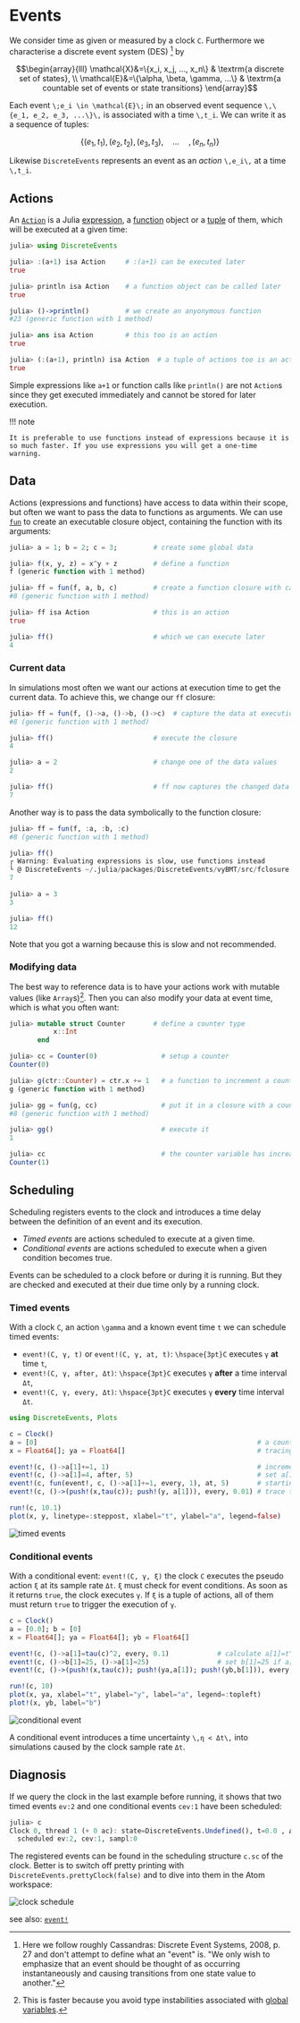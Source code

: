 # Events

We consider time as given or measured by a clock ``C``. Furthermore we characterise a discrete event system (DES) [^1] by

```math
\begin{array}{lll}
  \mathcal{X}&=\{x_i, x_j, ..., x_n\} & \textrm{a discrete set of states}, \\
  \mathcal{E}&=\{\alpha, \beta, \gamma, ...\} & \textrm{a countable set of events or state transitions}
\end{array}
```

Each event ``\;e_i \in \mathcal{E}\;`` in an observed event sequence ``\,\{e_1, e_2, e_3, ...\}\,`` is associated with a time ``\,t_i``. We can write it as a sequence of tuples:

```math
\{(e_1,t_1),(e_2,t_2),(e_3,t_3),\hspace{1em}...\hspace{1em}, (e_n,t_n)\}
```

Likewise `DiscreteEvents` represents an event as an *action* ``\,e_i\,`` at a time ``\,t_i``.

## Actions

An [`Action`](https://pbayer.github.io/DiscreteEvents.jl/dev/usage/#DiscreteEvents.Action) is a Julia [expression](https://docs.julialang.org/en/v1/manual/metaprogramming/#Expressions-and-evaluation-1), a [function](https://docs.julialang.org/en/v1/manual/functions/) object or a [tuple](https://docs.julialang.org/en/v1/manual/functions/#Tuples-1) of them, which will be executed at a given time:

```julia
julia> using DiscreteEvents

julia> :(a+1) isa Action     # :(a+1) can be executed later
true

julia> println isa Action    # a function object can be called later
true

julia> ()->println()         # we create an anyonymous function
#23 (generic function with 1 method)

julia> ans isa Action        # this too is an action
true

julia> (:(a+1), println) isa Action  # a tuple of actions too is an action
true
```

Simple expressions like `a+1` or function calls like `println()` are not `Action`s since they get executed immediately and cannot be stored for later execution.

!!! note

    It is preferable to use functions instead of expressions because it is so much faster. If you use expressions you will get a one-time warning.

## Data

Actions (expressions and functions) have access to data within their scope, but often we want to pass the data to functions as arguments. We can use [`fun`](https://pbayer.github.io/DiscreteEvents.jl/dev/usage/#DiscreteEvents.fun) to create an executable closure object, containing the function with its arguments:

```julia
julia> a = 1; b = 2; c = 3;         # create some global data

julia> f(x, y, z) = x^y + z         # define a function
f (generic function with 1 method)

julia> ff = fun(f, a, b, c)         # create a function closure with captured data
#8 (generic function with 1 method)

julia> ff isa Action                # this is an action
true

julia> ff()                         # which we can execute later
4
```  

### Current data

In simulations most often we want our actions at execution time to get the current data. To achieve this, we change our `ff` closure:

```julia
julia> ff = fun(f, ()->a, ()->b, ()->c)  # capture the data at execution time
#8 (generic function with 1 method)

julia> ff()                         # execute the closure
4

julia> a = 2                        # change one of the data values
2

julia> ff()                         # ff now captures the changed data
7
```

Another way is to pass the data symbolically to the function closure:

```julia
julia> ff = fun(f, :a, :b, :c)
#8 (generic function with 1 method)

julia> ff()
┌ Warning: Evaluating expressions is slow, use functions instead
└ @ DiscreteEvents ~/.julia/packages/DiscreteEvents/vyBMT/src/fclosure.jl:37
7

julia> a = 3
3

julia> ff()
12
```

Note that you got a warning because this is slow and not recommended.


### Modifying data

The best way to reference data is to have your actions work with mutable values (like `Array`s)[^2]. Then you can also modify your data at event time, which is what you often want:

```julia
julia> mutable struct Counter       # define a counter type
           x::Int
       end

julia> cc = Counter(0)                # setup a counter
Counter(0)

julia> g(ctr::Counter) = ctr.x += 1   # a function to increment a counter
g (generic function with 1 method)

julia> gg = fun(g, cc)                # put it in a closure with a counter variable
#8 (generic function with 1 method)

julia> gg()                           # execute it
1

julia> cc                             # the counter variable has increased
Counter(1)
```

## Scheduling

Scheduling registers events to the clock and introduces a time delay between the definition of an event and its execution.

- *Timed events* are actions scheduled to execute at a given time.
- *Conditional events* are actions scheduled to execute when a given condition becomes true.

Events can be scheduled to a clock before or during it is running. But they are checked and executed at their due time only by a running clock.

### Timed events

With a clock ``C``, an action ``\gamma`` and a known event time ``t`` we can schedule timed events:

- `event!(C, γ, t)` or `event!(C, γ, at, t)`: ``\hspace{3pt}C`` executes ``γ`` **at** time ``t``,
- `event!(C, γ, after, Δt)`: ``\hspace{3pt}C`` executes ``γ`` **after** a time interval ``Δt``,
- `event!(C, γ, every, Δt)`: ``\hspace{3pt}C`` executes ``γ`` **every** time interval ``Δt``.

```julia
using DiscreteEvents, Plots

c = Clock()
a = [0]                                                       # a counting variable
x = Float64[]; ya = Float64[]                                 # tracing variables

event!(c, ()->a[1]+=1, 1)                                     # increment a[1] at t=1
event!(c, ()->a[1]=4, after, 5)                               # set a[1]=4 after Δt=5
event!(c, fun(event!, c, ()->a[1]+=1, every, 1), at, 5)       # starting at t=5 trigger a repeating event
event!(c, ()->(push!(x,tau(c)); push!(y, a[1])), every, 0.01) # trace t and a[1] every Δt=0.01

run!(c, 10.1)
plot(x, y, linetype=:steppost, xlabel="t", ylabel="a", legend=false)
```

![timed events](img/tev.png)

### Conditional events

With a conditional event: `event!(C, γ, ξ)` the clock ``C`` executes the pseudo action ``ξ`` at its sample rate ``Δt``. ``ξ`` must check for event conditions. As soon as it returns `true`, the clock executes ``γ``. If ``ξ`` is a tuple of actions, all of them must return `true` to trigger the execution of ``γ``.

```julia
c = Clock()
a = [0.0]; b = [0]
x = Float64[]; ya = Float64[]; yb = Float64[]

event!(c, ()->a[1]=tau(c)^2, every, 0.1)            # calculate a[1]=t^2 every Δt=0.1
event!(c, ()->b[1]=25, ()->a[1]≈25)                 # set b[1]=25 if a[1]≈25
event!(c, ()->(push!(x,tau(c)); push!(ya,a[1]); push!(yb,b[1])), every, 0.01) # trace t, a[1], b[1],

run!(c, 10)
plot(x, ya, xlabel="t", ylabel="y", label="a", legend=:topleft)
plot!(x, yb, label="b")
```

![conditional event](img/cev.png)

A conditional event introduces a time uncertainty ``\,η < Δt\,`` into simulations caused by the clock sample rate ``Δt``.

## Diagnosis

If we query the clock in the last example before running, it shows that two timed events `ev:2` and one conditional events `cev:1` have been scheduled:

```julia
julia> c
Clock 0, thread 1 (+ 0 ac): state=DiscreteEvents.Undefined(), t=0.0 , Δt=0.01 , prc:0
  scheduled ev:2, cev:1, sampl:0
```

The registered events can be found in the scheduling structure `c.sc` of the clock. Better is to switch off pretty printing with `DiscreteEvents.prettyClock(false)` and to dive into them in the Atom workspace:

![clock schedule](img/sched.png)



see also: [`event!`](https://pbayer.github.io/DiscreteEvents.jl/dev/usage/#Events-1)

[^1]: Here we follow roughly Cassandras: Discrete Event Systems, 2008, p. 27 and don't attempt to define what an "event" is. "We only wish to emphasize that an event should be thought of as occurring instantaneously and causing transitions from one state value to another."
[^2]: This is faster because you avoid type instabilities associated with [global variables](https://docs.julialang.org/en/v1/manual/performance-tips/#Avoid-global-variables-1).
